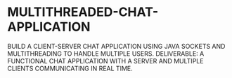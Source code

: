 # MULTITHREADED-CHAT-APPLICATION
BUILD A CLIENT-SERVER CHAT APPLICATION USING JAVA SOCKETS AND MULTITHREADING TO HANDLE MULTIPLE USERS. DELIVERABLE: A FUNCTIONAL CHAT APPLICATION WITH A SERVER AND MULTIPLE CLIENTS COMMUNICATING IN REAL TIME.
